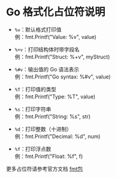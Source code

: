 # Go 格式化占位符说明

- `%v`：默认格式打印值  
  例：fmt.Printf("Value: %v", value)

- `%+v`：打印结构体时带字段名  
  例：fmt.Printf("Struct: %+v", myStruct)

- `%#v`：输出值的 Go 语法表示  
  例：fmt.Printf("Go syntax: %#v", value)

- `%T`：打印值的类型  
  例：fmt.Printf("Type: %T", value)

- `%s`：打印字符串  
  例：fmt.Printf("String: %s", str)

- `%d`：打印整数（十进制）  
  例：fmt.Printf("Decimal: %d", num)

- `%f`：打印浮点数  
  例：fmt.Printf("Float: %f", f)

更多占位符请参考官方文档 [fmt包](https://pkg.go.dev/fmt)
